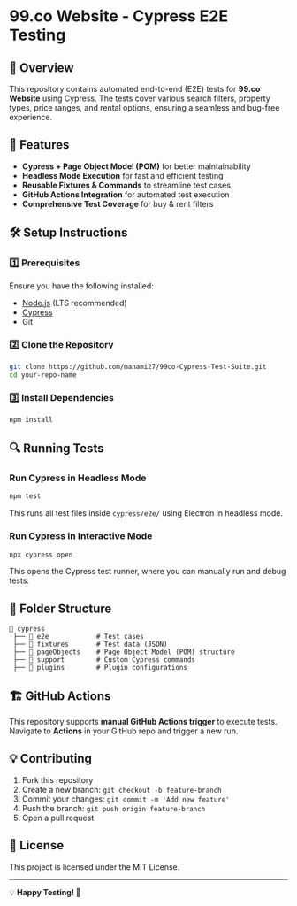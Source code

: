 # 99.co Website - Cypress E2E Testing

## 📌 Overview

This repository contains automated end-to-end (E2E) tests for **99.co Website** using Cypress. The tests cover various search filters, property types, price ranges, and rental options, ensuring a seamless and bug-free experience.

## 🚀 Features

- **Cypress + Page Object Model (POM)** for better maintainability
- **Headless Mode Execution** for fast and efficient testing
- **Reusable Fixtures & Commands** to streamline test cases
- **GitHub Actions Integration** for automated test execution
- **Comprehensive Test Coverage** for buy & rent filters

## 🛠️ Setup Instructions

### 1️⃣ Prerequisites

Ensure you have the following installed:

- [Node.js](https://nodejs.org/) (LTS recommended)
- [Cypress](https://www.cypress.io/)
- Git

### 2️⃣ Clone the Repository

```sh
git clone https://github.com/manami27/99co-Cypress-Test-Suite.git
cd your-repo-name
```

### 3️⃣ Install Dependencies

```sh
npm install
```

## 🔍 Running Tests

### Run Cypress in Headless Mode

```sh
npm test
```

This runs all test files inside `cypress/e2e/` using Electron in headless mode.

### Run Cypress in Interactive Mode

```sh
npx cypress open
```

This opens the Cypress test runner, where you can manually run and debug tests.

## 🎯 Folder Structure

```
📂 cypress
 ├── 📂 e2e            # Test cases
 ├── 📂 fixtures       # Test data (JSON)
 ├── 📂 pageObjects    # Page Object Model (POM) structure
 ├── 📂 support        # Custom Cypress commands
 ├── 📂 plugins        # Plugin configurations
```

## 🏗️ GitHub Actions

This repository supports **manual GitHub Actions trigger** to execute tests. Navigate to **Actions** in your GitHub repo and trigger a new run.

## 💡 Contributing

1. Fork this repository
2. Create a new branch: `git checkout -b feature-branch`
3. Commit your changes: `git commit -m 'Add new feature'`
4. Push the branch: `git push origin feature-branch`
5. Open a pull request

## 📜 License

This project is licensed under the MIT License.

---

💡 **Happy Testing! 🚀**
